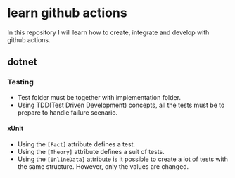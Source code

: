 # learn github actions

In this repository I will learn how to create, integrate and develop with github actions.

## dotnet

### Testing

- Test folder must be together with implementation folder.
- Using TDD(Test Driven Development) concepts, all the tests must be to prepare to handle failure scenario.

#### xUnit

- Using the `[Fact]` attribute defines a test.
- Using the `[Theory]` attribute defines a suit of tests.
- Using the `[InlineData]` attribute is it possible to create a lot of tests with the same structure. However, only the values are changed.
